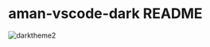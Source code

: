 # aman-vscode-dark README


![darktheme2](https://github.com/iamansingh0/cool-vscode-dark-theme/assets/71139893/867f78d4-2bbf-4f9b-ba4c-30e322ce168d)
